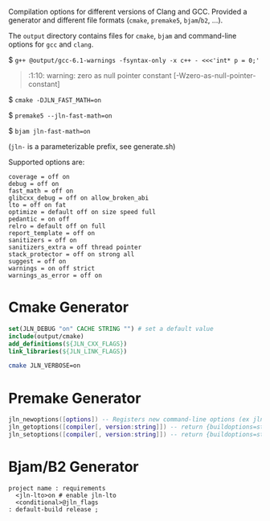 Compilation options for different versions of Clang and GCC. Provided a generator and different file formats (`cmake`, `premake5`, `bjam`/`b2`, ...).

The `output` directory contains files for `cmake`, `bjam` and command-line options for `gcc` and `clang`.

$ `g++ @output/gcc-6.1-warnings -fsyntax-only -x c++ - <<<'int* p = 0;'`

> <stdin>:1:10: warning: zero as null pointer constant \[-Wzero-as-null-pointer-constant]

$ `cmake -DJLN_FAST_MATH=on`

$ `premake5 --jln-fast-math=on`

$ `bjam jln-fast-math=on`

(`jln-` is a parameterizable prefix, see generate.sh)

Supported options are:

<!-- ./compiler-options.lua generators/options.lua -->
```
coverage = off on
debug = off on
fast_math = off on
glibcxx_debug = off on allow_broken_abi
lto = off on fat
optimize = default off on size speed full
pedantic = on off
relro = default off on full
report_template = off on
sanitizers = off on
sanitizers_extra = off thread pointer
stack_protector = off on strong all
suggest = off on
warnings = on off strict
warnings_as_error = off on
```

# Cmake Generator

```cmake
set(JLN_DEBUG "on" CACHE STRING "") # set a default value
include(output/cmake)
add_definitions(${JLN_CXX_FLAGS})
link_libraries(${JLN_LINK_FLAGS})
```

```bash
cmake JLN_VERBOSE=on
```

# Premake Generator

```lua
jln_newoptions([options]) -- Registers new command-line options (ex jln_newoptions({debug='on'}))
jln_getoptions([compiler[, version:string]]) -- return {buildoptions=string, linkoptions=string}
jln_setoptions([compiler[, version:string]]) -- return {buildoptions=string, linkoptions=string}
```

# Bjam/B2 Generator

```jam
project name : requirements
  <jln-lto>on # enable jln-lto
  <conditional>@jln_flags
: default-build release ;
```
